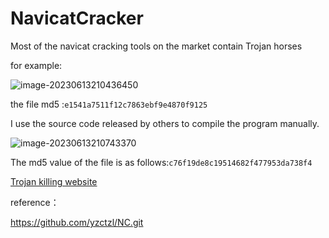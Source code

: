 # NavicatCracker

Most of the navicat cracking tools on the market contain Trojan horses

for example:

![image-20230613210436450](https://raw.githubusercontent.com/lyxlucky/imgPool/master/img/1686661491-caf28aa8927b850ae6facd9fac0254c9.png)

the file md5 :`e1541a7511f12c7863ebf9e4870f9125`

I use the source code released by others to compile the program manually.

![image-20230613210743370](https://raw.githubusercontent.com/lyxlucky/imgPool/master/img/1686661664-e67d725aa0992ed85800a018442046d0.png)

The md5 value of the file is as follows:`c76f19de8c19514682f477953da738f4`

<a href="https://www.virustotal.com/">Trojan killing website</a>

reference：

https://github.com/yzctzl/NC.git